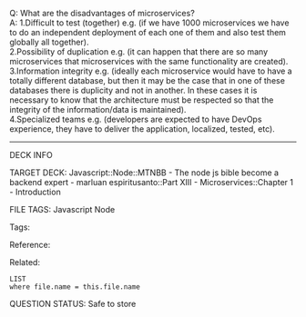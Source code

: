Q: What are the disadvantages of microservices?  
A: 1.Difficult to test (together) e.g. (if we have 1000 microservices we have to do an independent deployment of each one of them and also test them globally all together).  
2.Possibility of duplication e.g. (it can happen that there are so many microservices that microservices with the same functionality are created).  
3.Information integrity e.g. (ideally each microservice would have to have a totally different database, but then it may be the case that in one of these databases there is duplicity and not in another. In these cases it is necessary to know that the architecture must be respected so that the integrity of the information/data is maintained).  
4.Specialized teams e.g. (developers are expected to have DevOps experience, they have to deliver the application, localized, tested, etc).
<!--ID: 1690389246720-->

---

DECK INFO

TARGET DECK: Javascript::Node::MTNBB - The node js bible become a backend expert - marluan espiritusanto::Part XIII - Microservices::Chapter 1 - Introduction

FILE TAGS: Javascript Node

Tags:

Reference:

Related:

```dataview
LIST
where file.name = this.file.name
```

QUESTION STATUS: Safe to store